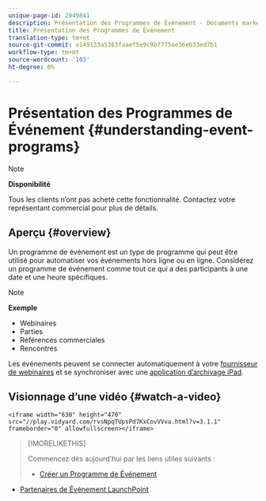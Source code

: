 ```yaml
---
unique-page-id: 2949841
description: Présentation des Programmes de Événement - Documents marketing - Documentation du produit
title: Présentation des Programmes de Événement
translation-type: tm+mt
source-git-commit: e149133a5383faaef5e9c9b7775ae36e633ed7b1
workflow-type: tm+mt
source-wordcount: '103'
ht-degree: 0%

---
```



# Présentation des Programmes de Événement {#understanding-event-programs}

>[!NOTE]
>
>**Disponibilité**
>
>Tous les clients n’ont pas acheté cette fonctionnalité. Contactez votre représentant commercial pour plus de détails.

## Aperçu {#overview}

Un programme de événement est un type de programme qui peut être utilisé pour automatiser vos événements hors ligne ou en ligne. Considérez un programme de événement comme tout ce qui a des participants à une date et une heure spécifiques.

>[!NOTE]
>
>**Exemple**
>
>* Webinaires
>* Parties
>* Références commerciales
>* Rencontres

>



Les événements peuvent se connecter automatiquement à votre [fournisseur de webinaires](launchpoint-event-partners.md) et se synchroniser avec une [application d’archivage iPad](../../../../product-docs/core-marketo-concepts/mobile-apps/event-check-in/check-people-into-your-event-from-your-tablet.md).

## Visionnage d’une vidéo {#watch-a-video}

`<iframe width="630" height="470" src="//play.vidyard.com/rvsNpqTUpsPd7KxCovVVva.html?v=3.1.1" frameborder="0" allowfullscreen></iframe>`

>[!MORELIKETHIS]
>
>Commencez dès aujourd&#39;hui par les liens utiles suivants :
>
>* [Créer un Programme de Événement](create-a-new-event-program.md)
   >
   >
* [Partenaires de Événement LaunchPoint](launchpoint-event-partners.md)

>



